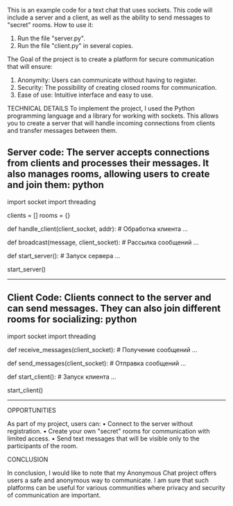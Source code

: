 This is an example code for a text chat that uses sockets. This code will include a server and a client, as well as the ability to send messages to "secret" rooms.
How to use it:
1. Run the file "server.py".
2. Run the file "client.py" in several copies.

The Goal of the project is to create a platform for secure communication that will ensure:
1. Anonymity: Users can communicate without having to register.
2. Security: The possibility of creating closed rooms for communication.
3. Ease of use: Intuitive interface and easy to use.

TECHNICAL DETAILS
To implement the project, I used the Python programming language and a library for working with sockets. 
This allows you to create a server that will handle incoming connections from clients and transfer messages between them.

Server code: The server accepts connections from clients and processes their messages. It also manages rooms, allowing users to create and join them:
python
----------------------------------------------------------------------------------------------------------------------------------------------------
import socket
import threading

clients = []
rooms = {}

def handle_client(client_socket, addr):
    # Обработка клиента
    ...

def broadcast(message, client_socket):
    # Рассылка сообщений
    ...

def start_server():
    # Запуск сервера
    ...

start_server()

----------------------------------------------------------------------------------------------------------------------------------------------------


Client Code: Clients connect to the server and can send messages. They can also join different rooms for socializing:
python
----------------------------------------------------------------------------------------------------------------------------------------------------
import socket
import threading

def receive_messages(client_socket):
    # Получение сообщений
    ...

def send_messages(client_socket):
    # Отправка сообщений
    ...

def start_client():
    # Запуск клиента
    ...

start_client()

----------------------------------------------------------------------------------------------------------------------------------------------------


OPPORTUNITIES

As part of my project, users can:
• Connect to the server without registration.
• Create your own "secret" rooms for communication with limited access.
• Send text messages that will be visible only to the participants of the room.


CONCLUSION

In conclusion, I would like to note that my Anonymous Chat project offers users a safe and anonymous way to communicate. 
I am sure that such platforms can be useful for various communities where privacy and security of communication are important.


